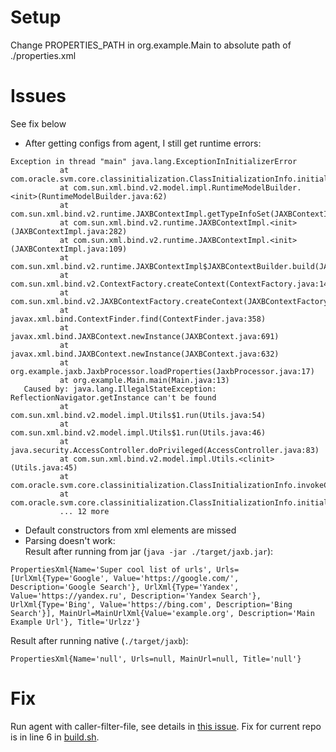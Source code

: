 # Setup

Change PROPERTIES_PATH in org.example.Main to absolute path of ./properties.xml

# Issues
See fix below  

- After getting configs from agent, I still get runtime errors:
```
Exception in thread "main" java.lang.ExceptionInInitializerError
           at com.oracle.svm.core.classinitialization.ClassInitializationInfo.initialize(ClassInitializationInfo.java:291)
           at com.sun.xml.bind.v2.model.impl.RuntimeModelBuilder.<init>(RuntimeModelBuilder.java:62)
           at com.sun.xml.bind.v2.runtime.JAXBContextImpl.getTypeInfoSet(JAXBContextImpl.java:434)
           at com.sun.xml.bind.v2.runtime.JAXBContextImpl.<init>(JAXBContextImpl.java:282)
           at com.sun.xml.bind.v2.runtime.JAXBContextImpl.<init>(JAXBContextImpl.java:109)
           at com.sun.xml.bind.v2.runtime.JAXBContextImpl$JAXBContextBuilder.build(JAXBContextImpl.java:1142)
           at com.sun.xml.bind.v2.ContextFactory.createContext(ContextFactory.java:141)
           at com.sun.xml.bind.v2.JAXBContextFactory.createContext(JAXBContextFactory.java:35)
           at javax.xml.bind.ContextFinder.find(ContextFinder.java:358)
           at javax.xml.bind.JAXBContext.newInstance(JAXBContext.java:691)
           at javax.xml.bind.JAXBContext.newInstance(JAXBContext.java:632)
           at org.example.jaxb.JaxbProcessor.loadProperties(JaxbProcessor.java:17)
           at org.example.Main.main(Main.java:13)
   Caused by: java.lang.IllegalStateException: ReflectionNavigator.getInstance can't be found
           at com.sun.xml.bind.v2.model.impl.Utils$1.run(Utils.java:54)
           at com.sun.xml.bind.v2.model.impl.Utils$1.run(Utils.java:46)
           at java.security.AccessController.doPrivileged(AccessController.java:83)
           at com.sun.xml.bind.v2.model.impl.Utils.<clinit>(Utils.java:45)
           at com.oracle.svm.core.classinitialization.ClassInitializationInfo.invokeClassInitializer(ClassInitializationInfo.java:351)
           at com.oracle.svm.core.classinitialization.ClassInitializationInfo.initialize(ClassInitializationInfo.java:271)
           ... 12 more
```
- Default constructors from xml elements are missed 
- Parsing doesn't work:  
Result after running from jar (`java -jar ./target/jaxb.jar`):  
```
PropertiesXml{Name='Super cool list of urls', Urls=[UrlXml{Type='Google', Value='https://google.com/', Description='Google Search'}, UrlXml{Type='Yandex', Value='https://yandex.ru', Description='Yandex Search'}, UrlXml{Type='Bing', Value='https://bing.com', Description='Bing Search'}], MainUrl=MainUrlXml{Value='example.org', Description='Main Example Url'}, Title='Urlzz'}
```
Result after running native (`./target/jaxb`):  
```
PropertiesXml{Name='null', Urls=null, MainUrl=null, Title='null'}
```

# Fix
Run agent with caller-filter-file, see details in [this issue](https://github.com/oracle/graal/issues/379#issuecomment-586300863).
Fix for current repo is in line 6 in [build.sh](https://github.com/zboigor/graalvm-jaxb/blob/dbd405720c9d25f86f430b5a8c8328dab007a932/build.sh#L6).

